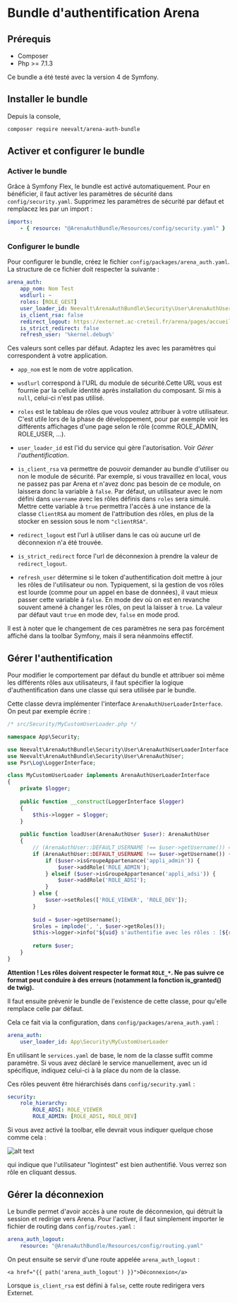 Bundle d'authentification Arena
===============================

<span id="prerequis">Prérequis</span>
-------------------------------------

* Composer
* Php >= 7.1.3

Ce bundle a été testé avec la version 4 de Symfony.

<span id="installer-le-bundle">Installer le bundle</span>
---------------------------------------------------------

Depuis la console, 

```sh
composer require neevalt/arena-auth-bundle
```

<span id="activer-et-configurer-le-bundle">Activer et configurer le bundle</span>
---------------------------------------------------------------------------------

### <span id="activer-le-bundle">Activer le bundle</span>

Grâce à Symfony Flex, le bundle est activé automatiquement.  Pour en bénéficier, il faut activer les paramètres de
sécurité dans `config/security.yaml`. Supprimez les paramètres de sécurité par défaut et 
remplacez les par un import :

```yml
imports:
    - { resource: "@ArenaAuthBundle/Resources/config/security.yaml" }
```

### <span id="configurer-le-bundle"> Configurer le bundle</span>

Pour configurer le bundle, créez le fichier `config/packages/arena_auth.yaml`.
La structure de ce fichier doit respecter la suivante :

```yml
arena_auth:
    app_nom: Nom Test
    wsdlurl: ~
    roles: [ROLE_GEST]
    user_loader_id: Neevalt\ArenaAuthBundle\Security\User\ArenaAuthUserLoader
    is_client_rsa: false
    redirect_logout: https://externet.ac-creteil.fr/arena/pages/accueil.jsf
    is_strict_redirect: false
    refresh_user: '%kernel.debug%'
```

Ces valeurs sont celles par défaut. Adaptez les avec les paramètres qui correspondent à votre application.

* `app_nom` est le nom de votre application.

* `wsdlurl` correspond à l'URL du module de sécurité.Cette URL vous est fournie par la cellule identité après 
installation du composant. Si mis à `null`, celui-ci n'est pas utilisé.

* `roles` est le tableau de rôles que vous voulez attribuer à votre utilisateur. C'est utile lors de la phase de 
développement, pour par exemple voir les différents affichages d'une page selon le rôle 
(comme ROLE_ADMIN, ROLE_USER, ...).

* `user_loader_id` est l'id du service qui gère l'autorisation. Voir *Gérer l'authentification*.

* `is_client_rsa` va permettre de pouvoir demander au bundle d'utiliser ou non le module de sécurité. Par exemple,
si vous travaillez en local, vous ne passez pas par Arena et n'avez donc pas besoin de ce module, on laissera donc la
variable à `false`. Par défaut, un utilisateur avec le nom défini dans `username` avec les rôles définis dans `roles`
sera simulé. Mettre cette variable à `true` permettra l'accès à une instance de la classe `ClientRSA` au moment de 
l'attribution des rôles, en plus de la stocker en session sous le nom `"clientRSA"`.

* `redirect_logout` est l'url à utiliser dans le cas où aucune url de déconnexion n'a été trouvée.

* `is_strict_redirect` force l'url de déconnexion à prendre la valeur de `redirect_logout`.

* `refresh_user` détermine si le token d'authentification doit mettre à jour les rôles de l'utilisateur ou non.
Typiquement, si la gestion de vos rôles est lourde (comme pour un appel en base de données), il vaut mieux passer cette
 variable à `false`. En mode dev où on est en revanche souvent amené à changer les rôles, on peut la laisser à `true`.
 La valeur par défaut vaut `true` en mode dev, `false` en mode prod.

Il est à noter que le changement de ces paramètres ne sera pas forcément affiché dans
la toolbar Symfony, mais il sera néanmoins effectif.

<span id="gerer-l-authentification">Gérer l'authentification</span>
-------------------------------------------------------------------

Pour modifier le comportement par défaut du bundle et attribuer soi même les différents rôles aux utilisateurs, il faut
 spécifier la logique d'authentification dans une classe qui sera utilisée par le bundle.

Cette classe devra implémenter l'interface `ArenaAuthUserLoaderInterface`. On peut par exemple écrire :

```php
/* src/Security/MyCustomUserLoader.php */

namespace App\Security;

use Neevalt\ArenaAuthBundle\Security\User\ArenaAuthUserLoaderInterface;
use Neevalt\ArenaAuthBundle\Security\User\ArenaAuthUser;
use Psr\Log\LoggerInterface;

class MyCustomUserLoader implements ArenaAuthUserLoaderInterface
{
    private $logger;
    
    public function __construct(LoggerInterface $logger)
    {
        $this->logger = $logger;
    }
    
    public function loadUser(ArenaAuthUser $user): ArenaAuthUser
    {
        // (ArenaAuthUser::DEFAULT_USERNAME !== $user->getUsername()) === %is_client_rsa%
        if (ArenaAuthUser::DEFAULT_USERNAME !== $user->getUsername()) {
            if ($user->isGroupeAppartenance('appli_admin')) {
                $user->addRole('ROLE_ADMIN');
            } elseif ($user->isGroupeAppartenance('appli_adsi')) {
                $user->addRole('ROLE_ADSI');
            }
        } else {
            $user->setRoles(['ROLE_VIEWER', 'ROLE_DEV']);
        }
        
        $uid = $user->getUsername();
        $roles = implode(', ', $user->getRoles());
        $this->logger->info("${uid} s'authentifie avec les rôles : [${roles}].");
        
        return $user;
    }
}
```

**Attention ! Les rôles doivent respecter le format `ROLE_*`. Ne pas suivre ce format peut conduire à des erreurs 
(notamment la fonction is_granted() de twig).**

Il faut ensuite prévenir le bundle de l'existence de cette classe, pour qu'elle remplace celle par défaut.

Cela ce fait via la configuration, dans `config/packages/arena_auth.yaml` :

```yml
arena_auth:
    user_loader_id: App\Security\MyCustomUserLoader
```

En utilisant le `services.yaml` de base, le nom de la classe suffit comme paramètre. Si vous avez déclaré le service
manuellement, avec un id spécifique, indiquez celui-ci à la place du nom de la classe.

Ces rôles peuvent être hiérarchisés dans `config/security.yaml` :

```yml
security:
    role_hierarchy:
        ROLE_ADSI: ROLE_VIEWER
        ROLE_ADMIN: [ROLE_ADSI, ROLE_DEV]
```

Si vous avez activé la toolbar, elle devrait vous indiquer quelque chose comme cela :

![alt text](https://puu.sh/yFBr9/9602f3e546.png "Succes authentification")

qui indique que l'utilisateur "logintest" est bien authentifié. Vous verrez son rôle en cliquant dessus.

<span id="gerer-la-deconnexion">Gérer la déconnexion</span>
-----------------------------------------------------------

Le bundle permet d'avoir accès à une route de déconnexion, qui détruit la session et redirige vers Arena.
Pour l'activer, il faut simplement importer le fichier de routing dans `config/routes.yaml` :

```yml
arena_auth_logout:
    resource: "@ArenaAuthBundle/Resources/config/routing.yaml"
```

On peut ensuite se servir d'une route appelée `arena_auth_logout` :

```twig
<a href="{{ path('arena_auth_logout') }}">Déconnexion</a>
```

Lorsque `is_client_rsa` est défini à `false`, cette route redirigera vers Externet.